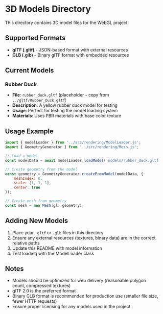 # 3D Models Directory

This directory contains 3D model files for the WebGL project.

## Supported Formats

- **glTF (.gltf)** - JSON-based format with external resources
- **GLB (.glb)** - Binary glTF format with embedded resources

## Current Models

### Rubber Duck
- **File**: `rubber_duck.gltf` (placeholder - copy from `../gltf/Rubber_Duck.gltf`)
- **Description**: A yellow rubber duck model for testing
- **Usage**: Perfect for testing the model loading system
- **Materials**: Uses PBR materials with base color texture

## Usage Example

```javascript
import { modelLoader } from '../src/rendering/ModelLoader.js';
import { GeometryGenerator } from '../src/rendering/Mesh.js';

// Load a model
const modelData = await modelLoader.loadModel('models/rubber_duck.gltf');

// Create geometry from the model
const geometry = GeometryGenerator.createFromModel(modelData, {
    meshIndex: 0,
    scale: [1, 1, 1],
    center: true
});

// Create mesh from geometry
const mesh = new Mesh(gl, geometry);
```

## Adding New Models

1. Place your `.gltf` or `.glb` files in this directory
2. Ensure any external resources (textures, binary data) are in the correct relative paths
3. Update this README with model information
4. Test loading with the ModelLoader class

## Notes

- Models should be optimized for web delivery (reasonable polygon count, compressed textures)
- glTF 2.0 is the preferred format
- Binary GLB format is recommended for production use (smaller file size, fewer HTTP requests)
- Ensure proper licensing for any models used in the project
